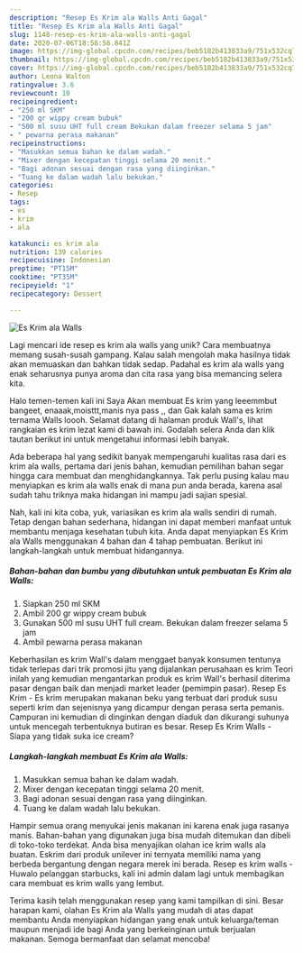 ```yaml
---
description: "Resep Es Krim ala Walls Anti Gagal"
title: "Resep Es Krim ala Walls Anti Gagal"
slug: 1148-resep-es-krim-ala-walls-anti-gagal
date: 2020-07-06T18:58:58.841Z
image: https://img-global.cpcdn.com/recipes/beb5182b413833a9/751x532cq70/es-krim-ala-walls-foto-resep-utama.jpg
thumbnail: https://img-global.cpcdn.com/recipes/beb5182b413833a9/751x532cq70/es-krim-ala-walls-foto-resep-utama.jpg
cover: https://img-global.cpcdn.com/recipes/beb5182b413833a9/751x532cq70/es-krim-ala-walls-foto-resep-utama.jpg
author: Leona Walton
ratingvalue: 3.6
reviewcount: 10
recipeingredient:
- "250 ml SKM"
- "200 gr wippy cream bubuk"
- "500 ml susu UHT full cream Bekukan dalam freezer selama 5 jam"
- " pewarna perasa makanan"
recipeinstructions:
- "Masukkan semua bahan ke dalam wadah."
- "Mixer dengan kecepatan tinggi selama 20 menit."
- "Bagi adonan sesuai dengan rasa yang diinginkan."
- "Tuang ke dalam wadah lalu bekukan."
categories:
- Resep
tags:
- es
- krim
- ala

katakunci: es krim ala 
nutrition: 139 calories
recipecuisine: Indonesian
preptime: "PT15M"
cooktime: "PT35M"
recipeyield: "1"
recipecategory: Dessert

---
```



![Es Krim ala Walls](https://img-global.cpcdn.com/recipes/beb5182b413833a9/751x532cq70/es-krim-ala-walls-foto-resep-utama.jpg)

Lagi mencari ide resep es krim ala walls yang unik? Cara membuatnya memang susah-susah gampang. Kalau salah mengolah maka hasilnya tidak akan memuaskan dan bahkan tidak sedap. Padahal es krim ala walls yang enak seharusnya punya aroma dan cita rasa yang bisa memancing selera kita.

Halo temen-temen kali ini Saya Akan membuat Es krim yang leeemmbut bangeet, enaaak,moisttt,manis nya pass ,, dan Gak kalah sama es krim ternama Walls loooh. Selamat datang di halaman produk Wall&#39;s, lihat rangkaian es krim lezat kami di bawah ini. Godalah selera Anda dan klik tautan berikut ini untuk mengetahui informasi lebih banyak.

Ada beberapa hal yang sedikit banyak mempengaruhi kualitas rasa dari es krim ala walls, pertama dari jenis bahan, kemudian pemilihan bahan segar hingga cara membuat dan menghidangkannya. Tak perlu pusing kalau mau menyiapkan es krim ala walls enak di mana pun anda berada, karena asal sudah tahu triknya maka hidangan ini mampu jadi sajian spesial.


Nah, kali ini kita coba, yuk, variasikan es krim ala walls sendiri di rumah. Tetap dengan bahan sederhana, hidangan ini dapat memberi manfaat untuk membantu menjaga kesehatan tubuh kita. Anda dapat menyiapkan Es Krim ala Walls menggunakan 4 bahan dan 4 tahap pembuatan. Berikut ini langkah-langkah untuk membuat hidangannya.

<!--inarticleads1-->

##### Bahan-bahan dan bumbu yang dibutuhkan untuk pembuatan Es Krim ala Walls:

1. Siapkan 250 ml SKM
1. Ambil 200 gr wippy cream bubuk
1. Gunakan 500 ml susu UHT full cream. Bekukan dalam freezer selama 5 jam
1. Ambil  pewarna perasa makanan


Keberhasilan es krim Wall&#39;s dalam menggaet banyak konsumen tentunya tidak terlepas dari trik promosi jitu yang dijalankan perusahaan es krim Teori inilah yang kemudian mengantarkan produk es krim Wall&#39;s berhasil diterima pasar dengan baik dan menjadi market leader (pemimpin pasar). Resep Es Krim - Es krim merupakan makanan beku yang terbuat dari produk susu seperti krim dan sejenisnya yang dicampur dengan perasa serta pemanis. Campuran ini kemudian di dinginkan dengan diaduk dan dikurangi suhunya untuk mencegah terbentuknya butiran es besar. Resep Es Krim Walls - Siapa yang tidak suka ice cream? 

<!--inarticleads2-->

##### Langkah-langkah membuat Es Krim ala Walls:

1. Masukkan semua bahan ke dalam wadah.
1. Mixer dengan kecepatan tinggi selama 20 menit.
1. Bagi adonan sesuai dengan rasa yang diinginkan.
1. Tuang ke dalam wadah lalu bekukan.


Hampir semua orang menyukai jenis makanan ini karena enak juga rasanya manis. Bahan-bahan yang digunakan juga bisa mudah ditemukan dan dibeli di toko-toko terdekat. Anda bisa menyajikan olahan ice krim walls ala buatan. Eskrim dari produk unilever ini ternyata memiliki nama yang berbeda bergantung dengan negara merek ini berada. Resep es krim walls - Huwalo pelanggan starbucks, kali ini admin dalam lagi untuk membagikan cara membuat es krim walls yang lembut. 

Terima kasih telah menggunakan resep yang kami tampilkan di sini. Besar harapan kami, olahan Es Krim ala Walls yang mudah di atas dapat membantu Anda menyiapkan hidangan yang enak untuk keluarga/teman maupun menjadi ide bagi Anda yang berkeinginan untuk berjualan makanan. Semoga bermanfaat dan selamat mencoba!
